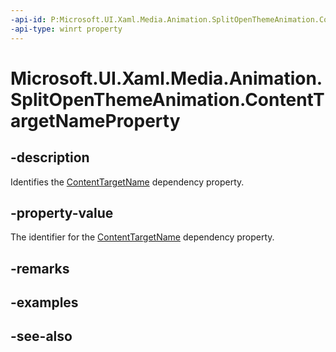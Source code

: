 ```yaml
---
-api-id: P:Microsoft.UI.Xaml.Media.Animation.SplitOpenThemeAnimation.ContentTargetNameProperty
-api-type: winrt property
---
```


<!-- Property syntax
public Windows.UI.Xaml.DependencyProperty ContentTargetNameProperty { get; }
-->

# Microsoft.UI.Xaml.Media.Animation.SplitOpenThemeAnimation.ContentTargetNameProperty

## -description
Identifies the [ContentTargetName](splitopenthemeanimation_contenttargetname.md) dependency property.

## -property-value
The identifier for the [ContentTargetName](splitopenthemeanimation_contenttargetname.md) dependency property.

## -remarks

## -examples

## -see-also
